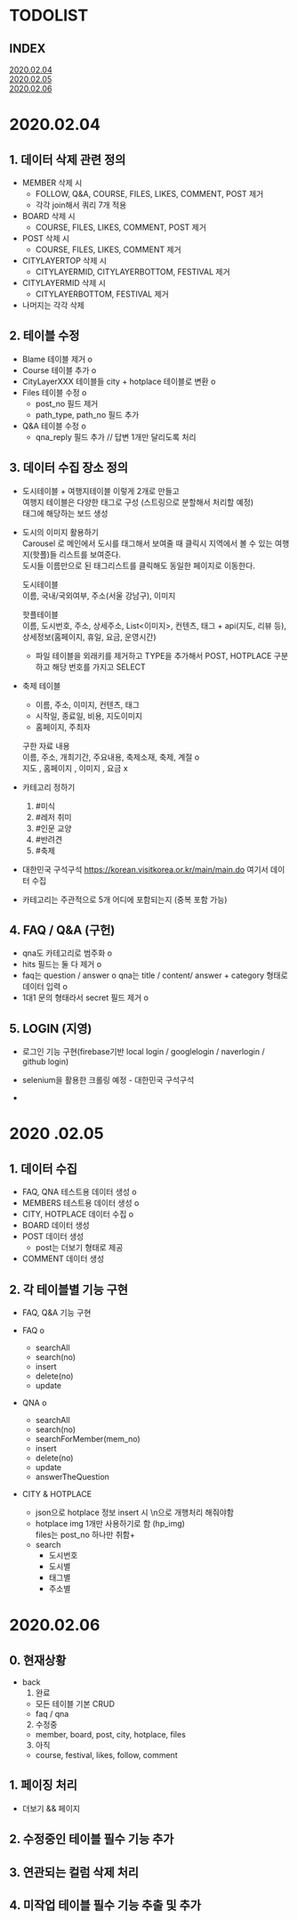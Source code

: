 
# **TODOLIST** 

## **INDEX**
[2020.02.04](#2020.02.04)  
[2020.02.05](#2020.02.05)  
[2020.02.06](#2020.02.06)


# 2020.02.04


## 1. 데이터 삭제 관련 정의
 - MEMBER 삭제 시   
   - FOLLOW, Q&A, COURSE, FILES, LIKES, COMMENT, POST 제거  
   - 각각 join해서 쿼리 7개 적용
 - BOARD 삭제 시
   - COURSE, FILES, LIKES, COMMENT, POST 제거
 - POST 삭제 시
   - COURSE, FILES, LIKES, COMMENT 제거
 - CITYLAYERTOP 삭제 시
   - CITYLAYERMID, CITYLAYERBOTTOM, FESTIVAL 제거
 - CITYLAYERMID 삭제 시
   - CITYLAYERBOTTOM, FESTIVAL 제거
- 나머지는 각각 삭제

## 2. 테이블 수정
 - Blame 테이블 제거 o
 - Course 테이블 추가 o
 - CityLayerXXX 테이블들 city + hotplace 테이블로 변환 o
 - Files 테이블 수정 o 
   - post_no 필드 제거 
   - path_type, path_no 필드 추가
 - Q&A 테이블 수정 o
   - qna_reply 필드 추가 // 답변 1개만 달리도록 처리

## 3. 데이터 수집 장소 정의 

 - 도시테이블 + 여행지테이블 이렇게 2개로 만들고  
    여행지 테이블은 다양한 태그로 구성 (스트링으로 분할해서 처리할 예정)  
    태그에 해당하는 보드 생성  
    
 - 도시의 이미지 활용하기  
    Carousel 로 메인에서 도시를 태그해서 보여줄 때 클릭시 지역에서 볼 수 있는 여행지(핫플)들 리스트를 보여준다.  
    도시들 이름만으로 된 태그리스트를 클릭해도 동일한 페이지로 이동한다.

    도시테이블  
    이름, 국내/국외여부, 주소(서울 강남구), 이미지 

    핫플테이블  
    이름, 도시번호, 주소, 상세주소, List<이미지>, 컨텐츠, 태그 + api(지도, 리뷰 등), 상세정보(홈페이지, 휴일, 요금, 운영시간)

    - 파일 테이블을 외래키를 제거하고 TYPE을 추가해서 POST, HOTPLACE 구분하고 해당 번호를 가지고 SELECT
    
 - 축제 테이블 
   - 이름, 주소, 이미지, 컨텐츠, 태그
   - 시작일, 종료일, 비용, 지도이미지
   - 홈페이지, 주최자

   구한 자료 내용  
   이름, 주소, 개최기간, 주요내용, 축제소재, 축제, 계절 o  
   지도 , 홈페이지 , 이미지 , 요금 x

- 카테고리 정하기 

  1. #미식
  2. #레저 취미
  3. #인문 교양
  4. #반려견
  5. #축제

- 대한민국 구석구석 https://korean.visitkorea.or.kr/main/main.do 여기서 데이터 수집
 - 카테고리는 주관적으로 5개 어디에 포함되는지 (중복 포함 가능)

## 4. FAQ / Q&A (구헌)

 - qna도 카테고리로 범주화 o
 - hits 필드는 둘 다 제거 o
 - faq는 question / answer o 
   qna는 title / content/ answer + category 형태로 데이터 입력 o
 - 1대1 문의 형태라서 secret 필드 제거 o


## 5. LOGIN (지영)
  - 로그인 기능 구현(firebase기반 local login / googlelogin / naverlogin / github login)
  - selenium을 활용한 크롤링 예정 - 대한민국 구석구석
  
- 


# 2020 .02.05

## 1. 데이터 수집
- FAQ, QNA 테스트용 데이터 생성 o
- MEMBERS 테스트용 데이터 생성 o
- CITY, HOTPLACE 데이터 수집 o
- BOARD 데이터 생성
- POST 데이터 생성
  - post는 더보기 형태로 제공
- COMMENT 데이터 생성


## 2. 각 테이블별 기능 구현
- FAQ, Q&A 기능 구현
- FAQ o
  - searchAll
  - search(no)
  - insert
  - delete(no)
  - update

- QNA o
  - searchAll
  - search(no)
  - searchForMember(mem_no)
  - insert
  - delete(no)
  - update
  - answerTheQuestion

- CITY & HOTPLACE
  - json으로 hotplace 정보 insert 시 \n으로 개행처리 해줘야함
  - hotplace img 1개만 사용하기로 함 (hp_img)  
    files는 post_no 하나만 취함+
  - search
    - 도시번호
    - 도시별
    - 태그별
    - 주소별


 # 2020.02.06

## 0. 현재상황
  - back   
    1) 완료
     - 모든 테이블 기본 CRUD
     - faq / qna 
    2) 수정중 
     - member, board, post, city, hotplace, files
    3) 아직
     - course, festival, likes, follow, comment

 
## 1. 페이징 처리
  - 더보기 && 페이지
  
## 2. 수정중인 테이블 필수 기능 추가
  
## 3. 연관되는 컬럼 삭제 처리

## 4. 미작업 테이블 필수 기능 추출 및 추가